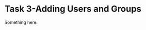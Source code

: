 [title]: # (Task 3-Adding Users and Groups)
[tags]: # (XXX)
[priority]: # (1719)
# Task 3-Adding Users and Groups
Something here.
